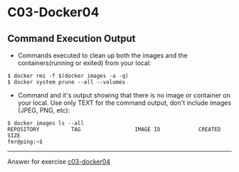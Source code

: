 # C03-Docker04


## Command Execution Output
- Commands executed to clean up both the images and the containers(running or exited) from your local:
```
$ docker rmi -f $(docker images -a -q)
$ docker system prune --all --volumes
```

- Command and it's output showing that there is no image or container on your local. Use only TEXT for the command output, don't include images (JPEG, PNG, etc):
```
$ docker images ls --all
REPOSITORY          TAG                 IMAGE ID            CREATED             SIZE
fer@ping:~$
```

<!-- Don't change anything below this point-->
<!-- Before commiting, remove both commented lines--> 
***
Answer for exercise [c03-docker04](https://github.com/devopsacademyau/academy/blob/af3225a3436f263164e8daebc6bbd1ef3122b900/classes/03class/exercises/c03-docker04/README.md)